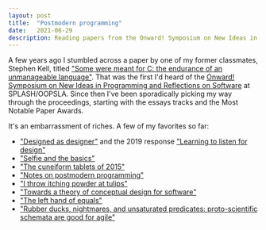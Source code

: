```yaml
---
layout: post
title:  "Postmodern programming"
date:   2021-06-29
description: Reading papers from the Onward! Symposium on New Ideas in Programming and Reflections on Software
---
```


A few years ago I stumbled across a paper by one of my former classmates, Stephen Kell, titled ["Some were meant for C: the endurance of an unmanageable language"](https://2017.onward-conference.org/details/onward-2017-essays-2017/3/Some-Were-Meant-For-C-The-endurance-of-an-unmanageable-language). That was the first I'd heard of the [Onward! Symposium on New Ideas in Programming and Reflections on Software](https://www.sigplan.org/Conferences/Onward/) at SPLASH/OOPSLA. Since then I've been sporadically picking my way through the proceedings, starting with the essays tracks and the Most Notable Paper Awards.

It's an embarrassment of riches. A few of my favorites so far:
* ["Designed as designer"](https://dl.acm.org/citation.cfm?id=1449813) and the 2019 response ["Learning to listen for design"](https://dl.acm.org/doi/10.1145/3359591.3359738)
* ["Selfie and the basics"](https://dl.acm.org/doi/10.1145/3133850.3133857)
* ["The cuneiform tablets of 2015"](https://dl.acm.org/doi/10.1145/2814228.2814250)
* ["Notes on postmodern programming"](https://dl.acm.org/doi/10.1145/1052883.1052890)
* ["I throw itching powder at tulips"](https://dl.acm.org/doi/10.1145/2661136.2661155)
* ["Towards a theory of conceptual design for software"](https://dl.acm.org/doi/abs/10.1145/2814228.2814248)
* ["The left hand of equals"](https://dl.acm.org/doi/10.1145/2986012.2986031)
* ["Rubber ducks, nightmares, and unsaturated predicates: proto-scientific schemata are good for agile"](https://dl.acm.org/doi/10.1145/1869459.1869534)
